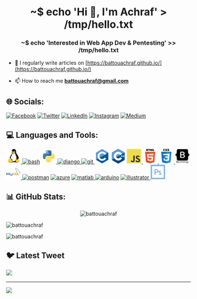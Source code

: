 <h1 align="center">~$ echo 'Hi 👋, I'm Achraf' > /tmp/hello.txt</h1>
<h3 align="center">~$ echo 'Interested in Web App Dev & Pentesting' >> /tmp/hello.txt</h3>

- 📝 I regularly write articles on [https://battouachraf.github.io/](https://battouachraf.github.io/)

- 📫 How to reach me **battouachraf@gmail.com**

## 🌐 Socials:
[![Facebook](https://img.shields.io/badge/Facebook-%231877F2.svg?logo=Facebook&logoColor=white)](https://facebook.com/achraf.battou) [![Twitter](https://img.shields.io/badge/Twitter-%231DA1F2.svg?logo=Twitter&logoColor=white)](https://twitter.com/achrafbattou) [![LinkedIn](https://img.shields.io/badge/LinkedIn-0077B5?logo=linkedin&logoColor=white)](#) [![Instagram](https://img.shields.io/badge/Instagram-E4405F?logo=instagram&logoColor=white)](#) [![Medium](https://img.shields.io/badge/Medium-12100E?logo=medium&logoColor=white)](#) 

## 💻 Languages and Tools:
<p align="left">
	<a href="https://www.linux.org/" target="_blank" rel="noreferrer"> <img src="https://raw.githubusercontent.com/devicons/devicon/master/icons/linux/linux-original.svg" alt="linux" width="40" height="40"/> </a>
	<a href="https://www.gnu.org/software/bash/" target="_blank" rel="noreferrer"> <img src="https://www.vectorlogo.zone/logos/gnu_bash/gnu_bash-icon.svg" alt="bash" width="40" height="40"/></a>
	<a href="https://www.python.org" target="_blank" rel="noreferrer"> <img src="https://raw.githubusercontent.com/devicons/devicon/master/icons/python/python-original.svg" alt="python" width="40" height="40"/> </a>
	<a href="https://www.djangoproject.com/" target="_blank" rel="noreferrer"> <img src="https://cdn.worldvectorlogo.com/logos/django.svg" alt="django" width="40" height="40"/> </a> <a href="https://git-scm.com/" target="_blank" rel="noreferrer"> <img src="https://www.vectorlogo.zone/logos/git-scm/git-scm-icon.svg" alt="git" width="40" height="40"/> </a>
	<a href="https://www.cprogramming.com/" target="_blank" rel="noreferrer"> <img src="https://raw.githubusercontent.com/devicons/devicon/master/icons/c/c-original.svg" alt="c" width="40" height="40"/></a>
	<a href="https://www.w3schools.com/cpp/" target="_blank" rel="noreferrer"><img src="https://raw.githubusercontent.com/devicons/devicon/master/icons/cplusplus/cplusplus-original.svg" alt="cplusplus" width="40" height="40"/></a>
	<a href="https://developer.mozilla.org/en-US/docs/Web/JavaScript" target="_blank" rel="noreferrer"> <img src="https://raw.githubusercontent.com/devicons/devicon/master/icons/javascript/javascript-original.svg" alt="javascript" width="40" height="40"/> </a>
	<a href="https://www.w3.org/html/" target="_blank" rel="noreferrer"> <img src="https://raw.githubusercontent.com/devicons/devicon/master/icons/html5/html5-original-wordmark.svg" alt="html5" width="40" height="40"/> </a>
	<a href="https://www.w3schools.com/css/" target="_blank" rel="noreferrer"> <img src="https://raw.githubusercontent.com/devicons/devicon/master/icons/css3/css3-original-wordmark.svg" alt="css3" width="40" height="40"/> </a>
	<a href="https://getbootstrap.com" target="_blank" rel="noreferrer"> <img src="https://raw.githubusercontent.com/devicons/devicon/master/icons/bootstrap/bootstrap-plain-wordmark.svg" alt="bootstrap" width="40" height="40"/></a>
	<a href="https://www.mysql.com/" target="_blank" rel="noreferrer"> <img src="https://raw.githubusercontent.com/devicons/devicon/master/icons/mysql/mysql-original-wordmark.svg" alt="mysql" width="40" height="40"/> </a>
	<a href="https://postman.com" target="_blank" rel="noreferrer"> <img src="https://www.vectorlogo.zone/logos/getpostman/getpostman-icon.svg" alt="postman" width="40" height="40"/></a>
	<a href="https://azure.microsoft.com/en-in/" target="_blank" rel="noreferrer"><img src="https://www.vectorlogo.zone/logos/microsoft_azure/microsoft_azure-icon.svg" alt="azure" width="40" height="40"/></a>
	<a href="https://www.mathworks.com/" target="_blank" rel="noreferrer"> <img src="https://upload.wikimedia.org/wikipedia/commons/2/21/Matlab_Logo.png" alt="matlab" width="40" height="40"/> </a>
	<a href="https://www.arduino.cc/" target="_blank" rel="noreferrer"> <img src="https://cdn.worldvectorlogo.com/logos/arduino-1.svg" alt="arduino" width="40" height="40"/></a>
	<a href="https://www.adobe.com/in/products/illustrator.html" target="_blank" rel="noreferrer"> <img src="https://www.vectorlogo.zone/logos/adobe_illustrator/adobe_illustrator-icon.svg" alt="illustrator" width="40" height="40"/> </a>
	<a href="https://www.photoshop.com/en" target="_blank" rel="noreferrer"> <img src="https://raw.githubusercontent.com/devicons/devicon/master/icons/photoshop/photoshop-line.svg" alt="photoshop" width="40" height="40"/> </a>
</p>

## 📊 GitHub Stats:
<p align="center"><img src="https://github-readme-stats.vercel.app/api?username=battouachraf&theme=chartreuse-dark&hide_border=false&include_all_commits=false&count_private=false" alt="battouachraf" /></p>
<p><img align="centre" src="https://github-readme-streak-stats.herokuapp.com/?user=battouachraf&theme=chartreuse-dark&hide_border=false" alt="battouachraf" /></p>
<p><img align="centre" src="https://github-readme-stats.vercel.app/api/top-langs/?username=battouachraf&theme=chartreuse-dark&hide_border=false&include_all_commits=false&count_private=false&layout=compact" alt="battouachraf" /></p>

## 🐦 Latest Tweet
[![](https://gtce.itsvg.in/api?username=achrafbattou)](https://github.com/VishwaGauravIn/github-twitter-card-embed)

---
[![](https://visitcount.itsvg.in/api?id=battouachraf&icon=2&color=12)](https://visitcount.itsvg.in)

